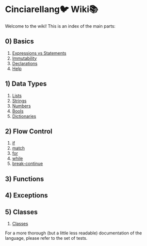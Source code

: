 # Cinciarellang🐦 Wiki📚

Welcome to the wiki! This is an index of the main parts:

## 0) Basics 

1. [Expressions vs Statements](./0-basics/0-expressions/README.md)
1. [Immutability](./0-basics/1-immutability/README.md)
1. [Declarations](./0-basics/2-declarations/README.md)
1. [Help](./0-basics/3-help/README.md)

## 1) Data Types

1. [Lists](./1-data-types/0-lists/README.md)
1. [Strings](./1-data-types/1-strings/README.md)
1. [Numbers](./1-data-types/2-numbers/README.md)
1. [Bools](./1-data-types/3-bools/README.md)
1. [Dictionaries](./1-data-types/4-dictionaries/README.md)

## 2) Flow Control
1. [if](./3-flow-control/0-if/README.md)
1. [match](./3-flow-control/1-match/README.md)
1. [for](./3-flow-control/2-for/README.md)
1. [while](./3-flow-control/3-while/README.md)
1. [break-continue](./3-flow-control/4-break-continue/README.md)

## 3) Functions


## 4) Exceptions


## 5) Classes
1. [Classes](./6-classes/README.md)


For a more thorough (but a little less readable) documentation of the language, please refer to the set of tests.